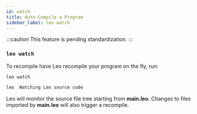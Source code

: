 ```yaml
---
id: watch
title: Auto-Compile a Program
sidebar_label: leo watch
---
```


:::caution
This feature is pending standardization.
:::

### `leo watch`

To recompile have Leo recompile your program on the fly, run:
```
leo watch
```
```bash
leo  Watching Leo source code
```
Leo will monitor the source file tree starting from **main.leo**.
Changes to files imported by **main.leo** will also trigger a recompile.